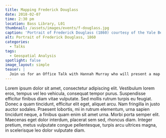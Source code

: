 ```yaml
---
title: Mapping Frederick Douglass
date: 2018-02-07
time: 2:30 pm
location: Bass Library, L01
thumbnail: /assets/images/events/f-douglass.jpg
caption: 'Portrait of Frederick Douglass (1860) courtesy of the Yale Beinecke Library'
alt: Portrait of Frederick Douglass, 1860 
categories: 
  - Talks
tags:
  - Geospatial Analysis
spotlight: false 
image_layout: simple
teaser: |
  Join us for an Office Talk with Hannah Murray who will present a map of black abolitionist speaking locations to visualize how far they travelled and the abolitionist networks who supported them.
---
```


Lorem ipsum dolor sit amet, consectetur adipiscing elit. Vestibulum lorem eros, tempus vel leo vehicula, consequat tempor purus. Suspendisse efficitur finibus diam vitae vulputate. Sed mollis rutrum turpis eu feugiat. Donec a quam tincidunt, efficitur elit eget, aliquet arcu. Nam fringilla in justo auctor sodales. Praesent lobortis, mi in rutrum elementum, urna sapien tincidunt neque, a finibus quam enim sit amet urna. Morbi porta semper elit. Maecenas eget dolor interdum, placerat sem sed, rhoncus diam. Integer pretium, metus vulputate congue pellentesque, turpis arcu ultrices magna, in scelerisque leo dolor vulputate diam. 